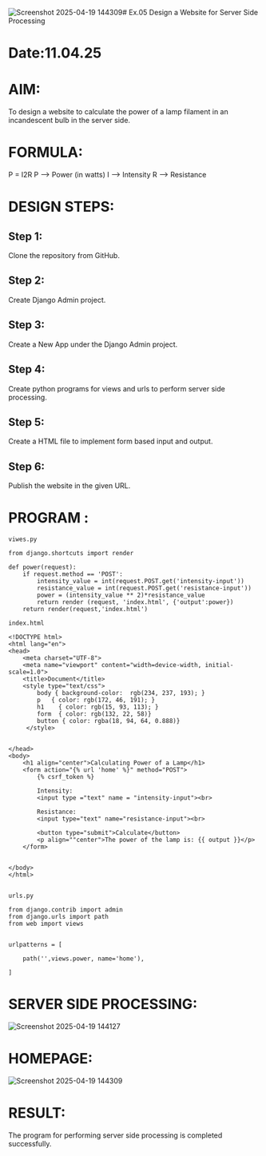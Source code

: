 ![Screenshot 2025-04-19 144309](https://github.com/user-attachments/assets/426eba5a-4935-43d9-8e5a-a6be64d9a7e7)# Ex.05 Design a Website for Server Side Processing
# Date:11.04.25
# AIM:
To design a website to calculate the power of a lamp filament in an incandescent bulb in the server side.

# FORMULA:
P = I2R
P --> Power (in watts)
 I --> Intensity
 R --> Resistance

# DESIGN STEPS:
## Step 1:
Clone the repository from GitHub.

## Step 2:
Create Django Admin project.

## Step 3:
Create a New App under the Django Admin project.

## Step 4:
Create python programs for views and urls to perform server side processing.

## Step 5:
Create a HTML file to implement form based input and output.

## Step 6:
Publish the website in the given URL.

# PROGRAM :
```
viwes.py 

from django.shortcuts import render

def power(request):
    if request.method == 'POST':
        intensity_value = int(request.POST.get('intensity-input'))
        resistance_value = int(request.POST.get('resistance-input'))
        power = (intensity_value ** 2)*resistance_value
        return render (request, 'index.html', {'output':power})
    return render(request,'index.html')

index.html

<!DOCTYPE html>
<html lang="en">
<head>
    <meta charset="UTF-8">
    <meta name="viewport" content="width=device-width, initial-scale=1.0">
    <title>Document</title>
    <style type="text/css">
        body { background-color:  rgb(234, 237, 193); } 
        p   { color: rgb(172, 46, 191); }
        h1    { color: rgb(15, 93, 113); }
        form  { color: rgb(132, 22, 58)}
        button { color: rgba(18, 94, 64, 0.888)}
     </style>
 

</head>
<body>
    <h1 align="center">Calculating Power of a Lamp</h1>
    <form action="{% url 'home' %}" method="POST">
        {% csrf_token %}

        Intensity:
        <input type ="text" name = "intensity-input"><br>

        Resistance:
        <input type="text" name="resistance-input"><br>

        <button type="submit">Calculate</button>
        <p align=""center">The power of the lamp is: {{ output }}</p>
    </form>

    
</body>
</html>


urls.py

from django.contrib import admin
from django.urls import path
from web import views


urlpatterns = [
    
    path('',views.power, name='home'),
    
]
```

# SERVER SIDE PROCESSING:
![Screenshot 2025-04-19 144127](https://github.com/user-attachments/assets/04fedec4-e202-4e0c-93e6-6eb19439333b)


# HOMEPAGE:

![Screenshot 2025-04-19 144309](https://github.com/user-attachments/assets/8d6eeef3-741a-4f15-a1c0-224e32589a91)




# RESULT:
The program for performing server side processing is completed successfully.
